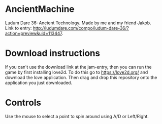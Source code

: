 # AncientMachine
Ludum Dare 36: Ancient Technology.
Made by me and my friend Jakob. Link to entry: http://ludumdare.com/compo/ludum-dare-36/?action=preview&uid=113447.

# Download instructions
If you can't use the download link at the jam-entry, then you can run the game by first installing love2d. To do this go to https://love2d.org/ and download the love application. Then drag and drop this repository onto the application you just downloaded. 

# Controls
Use the mouse to select a point to spin around using A/D or Left/Right.
